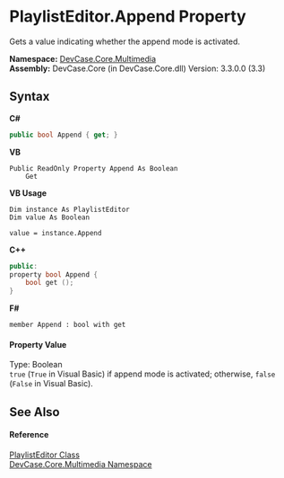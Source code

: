 # PlaylistEditor.Append Property 
 

Gets a value indicating whether the append mode is activated.

**Namespace:**&nbsp;<a href="N_DevCase_Core_Multimedia">DevCase.Core.Multimedia</a><br />**Assembly:**&nbsp;DevCase.Core (in DevCase.Core.dll) Version: 3.3.0.0 (3.3)

## Syntax

**C#**<br />
``` C#
public bool Append { get; }
```

**VB**<br />
``` VB
Public ReadOnly Property Append As Boolean
	Get
```

**VB Usage**<br />
``` VB Usage
Dim instance As PlaylistEditor
Dim value As Boolean

value = instance.Append

```

**C++**<br />
``` C++
public:
property bool Append {
	bool get ();
}
```

**F#**<br />
``` F#
member Append : bool with get

```


#### Property Value
Type: Boolean<br />`true` (`True` in Visual Basic) if append mode is activated; otherwise, `false` (`False` in Visual Basic).

## See Also


#### Reference
<a href="T_DevCase_Core_Multimedia_PlaylistEditor">PlaylistEditor Class</a><br /><a href="N_DevCase_Core_Multimedia">DevCase.Core.Multimedia Namespace</a><br />
